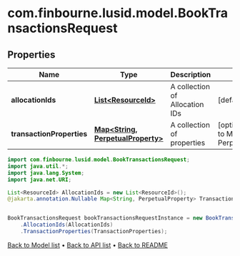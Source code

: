 # com.finbourne.lusid.model.BookTransactionsRequest

## Properties

Name | Type | Description | Notes
------------ | ------------- | ------------- | -------------
**allocationIds** | [**List&lt;ResourceId&gt;**](ResourceId.md) | A collection of Allocation IDs | [default to List<ResourceId>]
**transactionProperties** | [**Map&lt;String, PerpetualProperty&gt;**](PerpetualProperty.md) | A collection of properties | [optional] [default to Map<String, PerpetualProperty>]

```java
import com.finbourne.lusid.model.BookTransactionsRequest;
import java.util.*;
import java.lang.System;
import java.net.URI;

List<ResourceId> AllocationIds = new List<ResourceId>();
@jakarta.annotation.Nullable Map<String, PerpetualProperty> TransactionProperties = new Map<String, PerpetualProperty>();


BookTransactionsRequest bookTransactionsRequestInstance = new BookTransactionsRequest()
    .AllocationIds(AllocationIds)
    .TransactionProperties(TransactionProperties);
```


[Back to Model list](../README.md#documentation-for-models) &#8226; [Back to API list](../README.md#documentation-for-api-endpoints) &#8226; [Back to README](../README.md)
